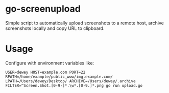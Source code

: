 # go-screenupload

Simple script to automatically upload screenshots to a remote host, archive screenshots locally and copy URL to clipboard.

# Usage

Configure with environment variables like:

```
USER=dewey HOST=example.com PORT=22 RPATH=/home/example/public_www/img.example.com/ LPATH=/Users/dewey/Desktop/ ARCHIVE=/Users/dewey/.archive FILTER=^Screen.Shot.[0-9-]*.\w*.[0-9.]*.png go run upload.go
```
